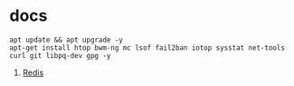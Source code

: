 # docs
``` 
apt update && apt upgrade -y
apt-get install htop bwm-ng mc lsof fail2ban iotop sysstat net-tools curl git libpq-dev gpg -y
```

1. <a href="https://github.com/anicloud-ru/docs/blob/main/redis.md">Redis</a>
